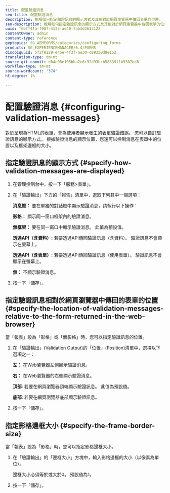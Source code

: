 ```yaml
---
title: 配置驗證消息
seo-title: 配置驗證消息
description: 瞭解如何指定驗證訊息的顯示方式及其相對於網頁瀏覽器中傳回表單的位置。
seo-description: 瞭解如何指定驗證訊息的顯示方式及其相對於網頁瀏覽器中傳回表單的位置。
uuid: f6bff4fa-f90f-4135-ae40-7ab3d3613122
contentOwner: admin
content-type: reference
geptopics: SG_AEMFORMS/categories/configuring_forms
products: SG_EXPERIENCEMANAGER/6.4/FORMS
discoiquuid: 5f2f8129-e45e-4f3f-ae30-c09330d0e152
translation-type: tm+mt
source-git-commit: d04e08e105bba2e6c92d93bcb58839f1b5307bd8
workflow-type: tm+mt
source-wordcount: '374'
ht-degree: 1%

---
```



# 配置驗證消息 {#configuring-validation-messages}

對於呈現為HTML的表單，會為使用者顯示發生的表單驗證錯誤。 您可以自訂驗證訊息的顯示方式。 根據驗證消息的顯示位置，您還可以控制消息在表單中的位置以及框架邊框的大小。

## 指定驗證訊息的顯示方式 {#specify-how-validation-messages-are-displayed}

1. 在管理控制台中，按一下「服務>表單」。
1. 在「驗證輸出」下方的「報告」清單中，選取下列其中一個選項：

   **消息框：** 要在單獨的對話框中顯示驗證消息，請執行以下操作：

   **影格：** 顯示同一窗口框架內的驗證消息。

   **無框架：** 要在同一窗口中顯示驗證消息。 此值為預設值。

   **透過API（含資料）:** 若要透過API傳回驗證訊息（含資料）。 驗證訊息不會顯示在螢幕上。

   **透過API（含表單）:** 若要透過API傳回驗證訊息（使用表單）。 驗證訊息不會顯示在螢幕上。

   **無：** 不顯示驗證消息。

1. 按一下「儲存」。

## 指定驗證訊息相對於網頁瀏覽器中傳回的表單的位置 {#specify-the-location-of-validation-messages-relative-to-the-form-returned-in-the-web-browser}

當「報表」設為「影格」或「無影格」時，您可以指定驗證訊息的位置。

1. 在「驗證輸出」(Validation Output)的「位置」(Position)清單中，選擇以下選項之一：

   **左：** 在Web瀏覽器左側顯示驗證消息。

   **右：** 在Web瀏覽器的右側顯示驗證消息。

   **頂部**: 若要在網頁瀏覽器頂端顯示驗證訊息。 此值為預設值。

   **底部**: 若要在網頁瀏覽器底部顯示驗證訊息。

1. 按一下「儲存」。

## 指定影格邊框大小 {#specify-the-frame-border-size}

當「報表」設為「影格」時，您可以指定影格邊框大小。

1. 在「驗證輸出」的「邊框大小」方塊中，輸入影格邊框的大小（以像素為單位）。

   邊框大小必須等於或大於0。 預設值為1。

1. 按一下「儲存」。

